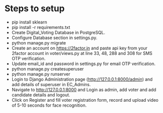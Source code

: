 # Steps to setup
* pip install sklearn
* pip install -r requirements.txt
* Create Digital_Voting Database in PostgreSQL.
* Configure Database section in settings.py.
* python manage.py migrate
* Create an account on https://2factor.in and paste api key from your 2factor account in voter/views.py at line 33, 48, 288 and 308 for SMS OTP verification.
* Update email_id and password in settings.py for email OTP verification.
* python manage.py createsuperuser
* python manage.py runserver
* Login to Django Administration page (http://127.0.0.1:8000/admin) and add details of superuser in EC_Admins.
* Navigate to http://127.0.0.1:8000 and Login as admin, add voter and add candidate details and logout.
* Click on Register and fill voter registration form, record and upload video of 5-10 seconds for face recognition.

<!-- pip install scikit-learn -->
<!-- python -m venv myenv
source myenv/bin/activate  # On Windows, use `myenv\Scripts\activate` -->